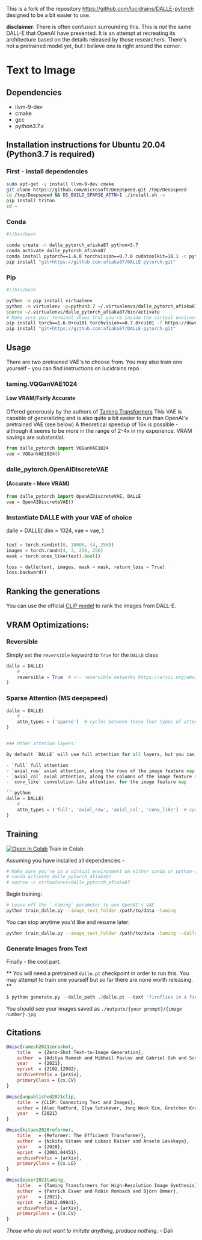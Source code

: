 This is a fork of the repository https://github.com/lucidrains/DALLE-pytorch designed to be a bit easier to use.

**disclaimer**: There is often confusion surrounding this. This is _not_ the same DALL-E that OpenAI have presented. It is an attempt at recreating its architecture based on the details released by those researchers. There's not a pretrained model yet, but I believe one is right around the corner.

# Text to Image 

## Dependencies
- llvm-9-dev
- cmake
- gcc
- python3.7.x

## Installation instructions for Ubuntu 20.04 (Python3.7 is required)

### First - install dependencies
```sh
sudo apt-get -y install llvm-9-dev cmake
git clone https://github.com/microsoft/DeepSpeed.git /tmp/Deepspeed
cd /tmp/Deepspeed && DS_BUILD_SPARSE_ATTN=1 ./install.sh -s
pip install triton
cd ~
```

### Conda
```bash
#!/bin/bash

conda create -n dalle_pytorch_afiaka87 python=3.7
conda activate dalle_pytorch_afiaka87
conda install pytorch==1.6.0 torchvision==0.7.0 cudatoolkit=10.1 -c pytorch
pip install "git+https://github.com:afiaka87/DALLE-pytorch.git"
```

### Pip
```bash
#!/bin/bash

python -m pip install virtualenv
python -m virtualenv -p=python3.7 ~/.virtualenvs/dalle_pytorch_afiaka87
source ~/.virtualenvs/dalle_pytorch_afiaka87/bin/activate
# Make sure your terminal shows that you're inside the virtual environment - and then run:
pip install torch==1.6.0+cu101 torchvision==0.7.0+cu101 -f https://download.pytorch.org/whl/torch_stable.html
pip install "git+https://github.com:afiaka87/DALLE-pytorch.git"
```

## Usage

There are two pretrained VAE's to choose from. You may also train one yourself - you can find instructions on lucidrains repo. 

### taming.VQGanVAE1024

#### Low VRAM/Fairly Accurate

Offered generously by the authors of <a href="https://github.com/CompVis/taming-transformers">Taming Transformers</a>
This VAE is capable of generalizing and is also quite a bit easier to run than OpenAI's pretrained VAE (see below)
A theoretical speedup of 16x is possible - although it seems to be more in the range of 2-4x in my experience. 
VRAM savings are substantial.

```python
from dalle_pytorch import VQGanVAE1024
vae = VQGanVAE1024()
```

### dalle_pytorch.OpenAIDiscreteVAE
#### (Accurate - More VRAM)
```python
from dalle_pytorch import OpenAIDiscreteVAE, DALLE
vae = OpenAIDiscreteVAE()
```

### Instantiate DALLE with your VAE of choice
dalle = DALLE(
    dim = 1024,
    vae = vae,
)

###
```python
text = torch.randint(0, 10000, (4, 256))
images = torch.randn(4, 3, 256, 256)
mask = torch.ones_like(text).bool()

loss = dalle(text, images, mask = mask, return_loss = True)
loss.backward()
```

## Ranking the generations

You can use the official <a href="https://github.com/openai/CLIP">CLIP model</a> to rank the images from DALL-E. 

## VRAM Optimizations:

### Reversible
Simply set the `reversible` keyword to `True` for the `DALLE` class

```python
dalle = DALLE(
    # ...
    reversible = True  # <-- reversible networks https://arxiv.org/abs/2001.04451
)
```

### Sparse Attention (MS deepspeed)

```python
dalle = DALLE(
    # ...
    attn_types = ('sparse')  # cycles between these four types of attention
)


### Other attetion layers:

By default `DALLE` will use full attention for all layers, but you can specify the attention type per layer as follows.

- `full` full attention
- `axial_row` axial attention, along the rows of the image feature map
- `axial_col` axial attention, along the columns of the image feature map
- `conv_like` convolution-like attention, for the image feature map

```python
dalle = DALLE(
    # ...
    attn_types = ('full', 'axial_row', 'axial_col', 'conv_like')  # cycles between these four types of attention
)
```

## Training

[![Open In Colab](https://colab.research.google.com/assets/colab-badge.svg)](https://colab.research.google.com/drive/1dWvA54k4fH8zAmiix3VXbg95uEIMfqQM?usp=sharing) Train in Colab

Assuming you have installed all dependencies -
```bash
# Make sure you're in a virtual environment on either conda or python-virtualenv:
# conda activate dalle_pytorch_afiaka87
# source ~/.virtualenvs/dalle_pytorch_afiaka87
```

Begin training:

```sh
# Leave off the `-taming` parameter to use OpenAI's VAE
python train_dalle.py --image_text_folder /path/to/data -taming
```

You can stop anytime you'd like and resume later:
```sh
python train_dalle.py --image_text_folder /path/to/data -taming --dalle_path ./dalle.pt 
```

### Generate Images from Text 

Finally - the cool part.

** You will need a pretrained `dalle.pt` checkpoint in order to run this. You may attempt to train one yourself but so far there are none worth releasing. **

```python
$ python generate.py --dalle_path ./dalle.pt --text 'fireflies in a field under a full moon'
```

You should see your images saved as `./outputs/{your prompt}/{image number}.jpg`

## Citations

```bibtex
@misc{ramesh2021zeroshot,
    title   = {Zero-Shot Text-to-Image Generation}, 
    author  = {Aditya Ramesh and Mikhail Pavlov and Gabriel Goh and Scott Gray and Chelsea Voss and Alec Radford and Mark Chen and Ilya Sutskever},
    year    = {2021},
    eprint  = {2102.12092},
    archivePrefix = {arXiv},
    primaryClass = {cs.CV}
}
```

```bibtex
@misc{unpublished2021clip,
    title  = {CLIP: Connecting Text and Images},
    author = {Alec Radford, Ilya Sutskever, Jong Wook Kim, Gretchen Krueger, Sandhini Agarwal},
    year   = {2021}
}
```

```bibtex
@misc{kitaev2020reformer,
    title   = {Reformer: The Efficient Transformer},
    author  = {Nikita Kitaev and Łukasz Kaiser and Anselm Levskaya},
    year    = {2020},
    eprint  = {2001.04451},
    archivePrefix = {arXiv},
    primaryClass = {cs.LG}
}
```

```bibtex
@misc{esser2021taming,
    title   = {Taming Transformers for High-Resolution Image Synthesis},
    author  = {Patrick Esser and Robin Rombach and Björn Ommer},
    year    = {2021},
    eprint  = {2012.09841},
    archivePrefix = {arXiv},
    primaryClass = {cs.CV}
}
```

*Those who do not want to imitate anything, produce nothing.* - Dali
